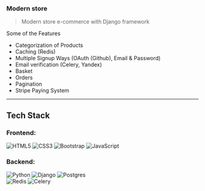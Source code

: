### Modern store 
> Modern store e-commerce with Django framework


Some of the Features 

- Categorization of Products
- Caching (Redis)
- Multiple Signup Ways (OAuth (Github), Email & Password)
- Email verification (Celery, Yandex)
- Basket
- Orders
- Pagination
- Stripe Paying System



---

## Tech Stack 

### Frontend:
<img alt="HTML5" src="https://img.shields.io/badge/html5%20-%23E34F26.svg?&style=for-the-badge&logo=html5&logoColor=white"/>	<img alt="CSS3" src="https://img.shields.io/badge/css3%20-%231572B6.svg?&style=for-the-badge&logo=css3&logoColor=white"/>	<img alt="Bootstrap" src="https://img.shields.io/badge/bootstrap%20-%23563D7C.svg?&style=for-the-badge&logo=bootstrap&logoColor=white"/>	<img alt="JavaScript" src="https://img.shields.io/badge/javascript%20-%23323330.svg?&style=for-the-badge&logo=javascript&logoColor=%23F7DF1E"/>	
### Backend:
<img alt="Python" src="https://img.shields.io/badge/python%20-%2314354C.svg?&style=for-the-badge&logo=python&logoColor=white"/>	<img alt="Django" src="https://img.shields.io/badge/django%20-%23092E20.svg?&style=for-the-badge&logo=django&logoColor=white"/>	<img alt="Postgres" src ="https://img.shields.io/badge/postgres-%23316192.svg?&style=for-the-badge&logo=postgresql&logoColor=white"/>	
<img alt="Redis" src="https://img.shields.io/badge/redis%20-%23392E20.svg?&style=for-the-badge&logo=redis&logoColor=white"/> 
<img alt="Celery" src="https://img.shields.io/badge/celery%20-%238002E20.svg?&style=for-the-badge&logo=celery&logoColor=white"/>